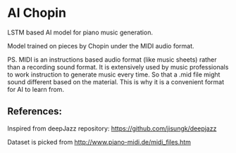 # AI Chopin

LSTM based AI model for piano music generation.

Model trained on pieces by Chopin under the MIDI audio format.


PS. MIDI is an instructions based audio format (like music sheets) rather than a recording sound format.
It is extensively used by music professionals to work instruction to generate music every time. 
So that a .mid file might sound different based on the material. This is why it is a convenient format for AI to learn from.
 
## References:
Inspired from deepJazz repository: https://github.com/jisungk/deepjazz

Dataset is picked from http://www.piano-midi.de/midi_files.htm 
